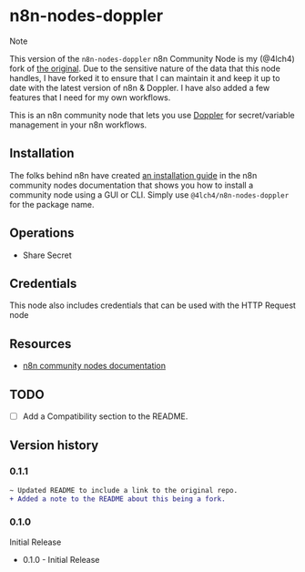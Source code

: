 # n8n-nodes-doppler

> [!NOTE]
> This version of the `n8n-nodes-doppler` n8n Community Node is my (@4lch4) fork of [the original][0].
> Due to the sensitive nature of the data that this node handles, I have forked it to ensure that I can maintain it and keep it up to date with the latest version of n8n & Doppler. I have also added a few features that I need for my own workflows.

This is an n8n community node that lets you use [Doppler][1] for secret/variable management in your n8n workflows.

## Installation

The folks behind n8n have created [an installation guide][2] in the n8n community nodes documentation that shows you how to install a community node using a GUI or CLI. Simply use `@4lch4/n8n-nodes-doppler` for the package name.

## Operations

- Share Secret

## Credentials

This node also includes credentials that can be used with the HTTP Request node

## Resources

- [n8n community nodes documentation][3]

## TODO

- [ ] Add a Compatibility section to the README.

## Version history

### 0.1.1

```diff
~ Updated README to include a link to the original repo.
+ Added a note to the README about this being a fork.
```

### 0.1.0

Initial Release

- 0.1.0 - Initial Release

[0]: https://github.com/Joffcom/n8n-nodes-doppler
[1]: https://doppler.com
[2]: https://docs.n8n.io/integrations/community-nodes/installation
[3]: https://docs.n8n.io/integrations/community-nodes
